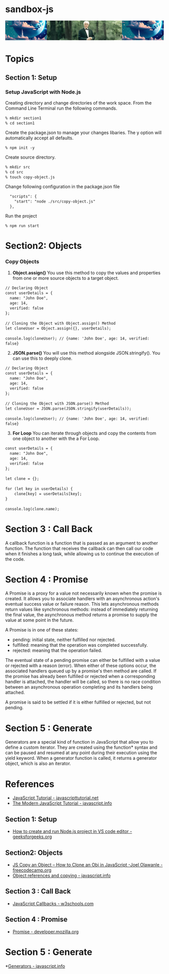 # sandbox-js

<img src="https://github.com/churchofscyence/resources/blob/main/banners/banner-thomas-edison.png" alt="Thomas Edison">

# Topics
## Section 1: Setup


### Setup JavaScript with Node.js

Creating directory and change directories of the work space. From the Command Line Terminal run the following commands.
```
% mkdir section1
% cd section1 
```

Create the package.json to manage your changes libaries. The y option will automatically accept all defaults.
```
% npm init -y
```

Create source directory.
```
% mkdir src
% cd src
% touch copy-object.js
```

Change following configuration in the package.json file
```
  "scripts": {
    "start": "node ./src/copy-object.js"
  },
```

Run the project
```
% npm run start
```

# Section2: Objects

### Copy Objects
1. **Object.assign()** You use this method to copy the values and properties from one or 
more source objects to a target object.
```
// Declaring Object
const userDetails = {
  name: "John Doe",
  age: 14,
  verified: false
};

// Cloning the Object with Object.assign() Method
let cloneUser = Object.assign({}, userDetails);

console.log(cloneUser); // {name: 'John Doe', age: 14, verified: false}
```
2. **JSON.parse()** You will use this method alongside JSON.stringify(). You can use this to deeply 
clone.
```
// Declaring Object
const userDetails = {
  name: "John Doe",
  age: 14,
  verified: false
};

// Cloning the Object with JSON.parse() Method
let cloneUser = JSON.parse(JSON.stringify(userDetails));

console.log(cloneUser); // {name: 'John Doe', age: 14, verified: false}
```
3. **For Loop** You can iterate through objects and copy the contents from one object to another with the a For Loop.
```
const userDetails = {
  name: "John Doe",
  age: 14,
  verified: false
};

let clone = {};

for (let key in userDetails) {
    clone[key] = userDetails[key];
}

console.log(clone.name);
```

# Section 3 : Call Back

A callback function is a function that is passed as an argument to another function. 
The function that receives the callback can then call our code when it finishes a long task,
while allowing us to continue the execution of the code.

# Section 4 : Promise    
A Promise is a proxy for a value not necessarily known when the promise is created. It allows you 
to associate handlers with an asynchronous action's eventual success value or failure reason. This lets
asynchronous methods return values like synchronous methods: instead of immediately returning the final value,
the asynchronous method returns a promise to supply the value at some point in the future.

A Promise is in one of these states:

* pending: initial state, neither fulfilled nor rejected.
* fulfilled: meaning that the operation was completed successfully.
* rejected: meaning that the operation failed.

The eventual state of a pending promise can either be fulfilled with a value or rejected with a reason (error).
When either of these options occur, the associated handlers queued up by a promise's then method are called.
If the promise has already been fulfilled or rejected when a corresponding handler is attached, the handler 
will be called, so there is no race condition between an asynchronous operation completing and its handlers 
being attached.

A promise is said to be settled if it is either fulfilled or rejected, but not pending.


# Section 5 : Generate

Generators are a special kind of function in JavaScript that allow you to define a custom iterator. 
They are created using the function* syntax and can be paused and resumed at any point during their 
execution using the yield keyword. When a generator function is called, it returns a generator object, 
which is also an iterator.

# References
* [JavaScript Tutorial - javascripttutorial.net](https://www.javascripttutorial.net/)
* [The Modern JavaScript Tutorial - javascript.info](https://javascript.info/)
## Section 1: Setup
* [How to create and run Node.js project in VS code editor - geeksforgeeks.org](https://www.geeksforgeeks.org/how-to-create-and-run-node-js-project-in-vs-code-editor/)
## Section2: Objects
* [JS Copy an Object – How to Clone an Obj in JavaScript -Joel Olawanle - freecodecamp.org](https://www.freecodecamp.org/news/clone-an-object-in-javascript/)
* [Object references and copying - javascript.info](https://javascript.info/object-copy)
## Section 3 : Call Back
* [JavaScript Callbacks - w3schools.com](https://www.w3schools.com/js/js_callback.asp)
## Section 4 : Promise
* [Promise - developer.mozilla.org](https://developer.mozilla.org/en-US/docs/Web/JavaScript/Reference/Global_Objects/Promise)
# Section 5 : Generate
*[Generators - javascript.info](https://javascript.info/generators)